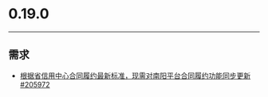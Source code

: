 # 0.19.0

---

## 需求
* [根据省信用中心合同履约最新标准，现需对南阳平台合同履约功能同步更新 #205972](http://redmine.qixinyun.com/issues/205972 '#205972')
